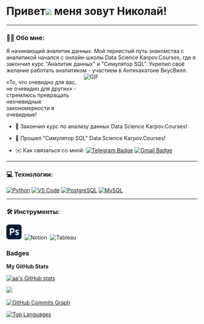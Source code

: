 
# Привет![](https://user-images.githubusercontent.com/18350557/176309783-0785949b-9127-417c-8b55-ab5a4333674e.gif) меня зовут Николай!

---

### :man_technologist: Обо мне:

Я начинающий аналитик данных. Мой тернистый путь знакомства с аналитикой начался с онлайн-школы Data Science Karpov.Courses, где я закончил курс "Аналитик данных" и "Симулятор SQL". Укрепил своё желание работать аналитиком - участием в Антихакатоне ВкусВилл. 
  <img align="right" alt="GIF" src="https://github.com/SoFarWithoutName/SoFarWithoutName/assets/159808135/4987bf1d-9cbd-4207-908f-1f54ee180fad?raw=true" width ="300" height="120"/>

«То, что очевидно для вас, не очевидно для других» - 
стремлюсь превращать неочевидные закономерности в очевидные!



* 🥇 Закончил курс по анализу данных Data Science Karpov.Courses!
  
* 🥈 Прошел "Cимулятор SQL" Data Science Karpov.Courses!
  
* ✉️ Как связаться со мной:  [![Telegram Badge](https://img.shields.io/badge/-NikolyaVorontsov-blue?style=flat&logo=Telegram&logoColor=white)](https://t.me/SoFarWithoutName) [![Gmail Badge](https://img.shields.io/badge/-Gmail-red?style=flat&logo=Gmail&logoColor=white)](mailto:nnvorontsov95@gmail.com)

---

### 💻 Технологии:


<p align="left">
<a href="https://www.python.org/" target="_blank" rel="noreferrer"><img src="https://raw.githubusercontent.com/danielcranney/readme-generator/main/public/icons/skills/python-colored.svg" width="36" height="36" alt="Python" /></a>
<a href="https://www.visualstudiocode.com" target="_blank" rel="noreferrer"><img src="https://raw.githubusercontent.com/danielcranney/readme-generator/main/public/icons/skills/visualstudiocode.svg" width="36" height="36" alt="VS Code" /></a>
<a href="https://www.postgresql.org/" target="_blank" rel="noreferrer"><img src="https://raw.githubusercontent.com/danielcranney/readme-generator/main/public/icons/skills/postgresql-colored.svg" width="36" height="36" alt="PostgreSQL" /></a>
<a href="https://www.mysql.com/" target="_blank" rel="noreferrer"><img src="https://raw.githubusercontent.com/danielcranney/readme-generator/main/public/icons/skills/mysql-colored.svg" width="36" height="36" alt="MySQL" /></a>

---

### 🛠 Инструменты:

<div>
  <img src="https://github.com/devicons/devicon/blob/master/icons/photoshop/photoshop-plain.svg" title="photoshop" alt="photoshop" width="40" height="40"/>&nbsp;
  <img src="https://upload.wikimedia.org/wikipedia/commons/e/e9/Notion-logo.svg" title="Notion" alt="Notion" width="40" height="40"/>&nbsp;
  <img src="https://github.com/SoFarWithoutName/SoFarWithoutName/assets/159808135/20511e0f-817c-430f-bd25-9f9d2d498e15" title="Tableau" alt="Tableau" width="40" height="40"/>&nbsp;
</div>
 
### Badges

<b>My GitHub Stats</b>

<a href="http://www.github.com/аа"><img src="https://github-readme-stats.vercel.app/api?username=аа&show_icons=true&hide=&count_private=true&title_color=22c55e&text_color=ffffff&icon_color=0891b2&bg_color=134e4a&hide_border=true&show_icons=true" alt="аа's GitHub stats" /></a>

<a href="http://www.github.com/аа"><img src="https://github-readme-streak-stats.herokuapp.com/?user=аа&stroke=ffffff&background=134e4a&ring=22c55e&fire=22c55e&currStreakNum=ffffff&currStreakLabel=22c55e&sideNums=ffffff&sideLabels=ffffff&dates=ffffff&hide_border=true" /></a>

<a href="http://www.github.com/аа"><img src="https://github-readme-activity-graph.cyclic.app/graph?username=аа&bg_color=134e4a&color=ffffff&line=0891b2&point=ffffff&area_color=134e4a&area=true&hide_border=true&custom_title=GitHub%20Commits%20Graph" alt="GitHub Commits Graph" /></a>

<a href="https://github.com/аа" align="left"><img src="https://github-readme-stats.vercel.app/api/top-langs/?username=аа&langs_count=10&title_color=22c55e&text_color=ffffff&icon_color=0891b2&bg_color=134e4a&hide_border=true&locale=en&custom_title=Top%20%Languages" alt="Top Languages" /></a>
